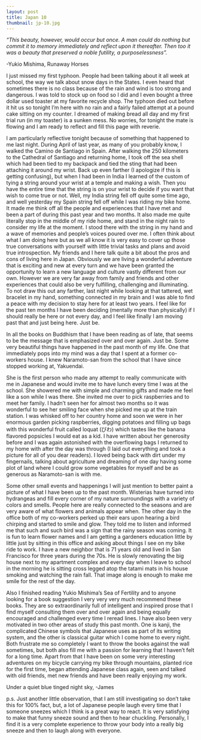 ```yaml
---
layout: post
title: Japan 10
thumbnail: jp-10.jpg
---
```


*“This beauty, however, would occur but once. A man could do nothing but commit it to memory immediately and reflect upon it thereafter. Then too it was a beauty that preserved a noble futility, a purposelessness”.*

-Yukio Mishima, Runaway Horses

 I just missed my first typhoon. People had been talking about it all week at school, the way we talk about snow days in the States. I even heard that sometimes there is no class because of the rain and wind is too strong and dangerous. I was told to stock up on food so I did and I even bought a three dollar used toaster at my favorite recycle shop. The typhoon died out before it hit us so tonight I’m here with no rain and a fairly failed attempt at a pound cake sitting on my counter. I dreamed of making bread all day and my first trial run (in my toaster) is a sunken mess. No worries, for tonight the mate is flowing and I am ready to reflect and fill this page with reverie.

 I am particularly reflective tonight because of something that happened to me last night. During April of last year, as many of you probably know, I walked the Camino de Santiago in Spain. After walking the 250 kilometers to the Cathedral of Santiago and returning home, I took off the sea shell which had been tied to my backpack and tied the sting that had been attaching it around my wrist. Back up even farther (I apologize if this is getting confusing), but when I had been in India I learned of the custom of tying a string around your wrist at a temple and making a wish. Then you have the entire time that the string is on your wrist to decide if you want that wish to come true or not. Well, my India string fell off quite some time ago, and well yesterday my Spain string fell off while I was riding my bike home. It made me think off all the people and experiences that I have met and been a part of during this past year and two months. It also made me quite literally stop in the middle of my ride home, and stand in the night rain to consider my life at the moment. I stood there with the string in my hand and a wave of memories and people’s voices poured over me. I often think about what I am doing here but as we all know it is very easy to cover up those true conversations with yourself with little trivial tasks and plans and avoid true introspection. My friends and I here talk quite a bit about the pros and cons of living here in Japan. Obviously we are living a wonderful adventure that is exciting and new at every turn and we have been granted the opportunity to learn a new language and culture vastly different from our own. However we are very far away from family and friends and other experiences that could also be very fulfilling, challenging and illuminating. To not draw this out any farther, last night while looking at that tattered, wet bracelet in my hand, something connected in my brain and I was able to find a peace with my decision to stay here for at least two years. I feel like for the past ten months I have been deciding (mentally more than physically) if I should really be here or not every day, and I feel like finally I am moving past that and just being here. Just be.

 In all the books on Buddhism that I have been reading as of late, that seems to be the message that is emphasized over and over again. Just be. Some very beautiful things have happened in the past month of my life. One that immediately pops into my mind was a day that I spent at a former co-workers house. I knew Naramoto-san from the school that I have since stopped working at, Yakuendai.

 She is the first person who made any attempt to really communicate with me in Japanese and would invite me to have lunch every time I was at the school. She showered me with simple and charming gifts and made me feel like a son while I was there. She invited me over to pick raspberries and to meet her family. I hadn’t seen her for almost two months so it was wonderful to see her smiling face when she picked me up at the train station. I was whisked off to her country home and soon we were in her enormous garden picking raspberries, digging potatoes and filling up bags with this wonderful fruit called loquat (びわ) which tastes like the banana flavored popsicles I would eat as a kid. I have written about her generosity before and I was again astonished with the overflowing bags I returned to my home with after the day was through (I laid out everything and took a picture for all of you dear readers). I loved being back with dirt under my fingernails, talking about agriculture and dreaming of one day having some plot of land where I could grow some vegetables for myself and be as generous as Naramoto-san is with me.

  Some other small events and happenings I will just mention to better paint a picture of what I have been up to the past month. Wisterias have turned into hydrangeas and fill every corner of my nature surroundings with a variety of colors and smells. People here are really connected to the seasons and are very aware of what flowers and animals appear when. The other day in the office both of my co-workers perked up their ears upon hearing a bird chirping and started to smile and glow. They told me to listen and informed me that such and such bird was a sign that the rainy season was coming. It is fun to learn flower names and I am getting a gardeners education little by little just by sitting in this office and asking about things I see on my bike ride to work. I have a new neighbor that is 71 years old and lived in San Francisco for three years during the 70s. He is slowly renovating the big house next to my apartment complex and every day when I leave to school in the morning he is sitting cross legged atop the tatami mats in his house smoking and watching the rain fall. That image along is enough to make me smile for the rest of the day.

  Also I finished reading Yukio Mishima’s Sea of Fertility and to anyone looking for a book suggestion I very very very much recommend these books. They are so extraordinarily full of intelligent and inspired prose that I find myself consulting them over and over again and being equally encouraged and challenged every time I reread lines. I have also been very motivated in two other areas of study this past month. One is kanji, the complicated Chinese symbols that Japanese uses as part of its writing system, and the other is classical guitar which I come home to every night. Both frustrate me so completely I want to throw the books against the wall sometimes, but both also fill me with a passion for learning that I haven’t felt for a long time. Apart from that I have been on some very interesting adventures on my bicycle carrying my bike through mountains, planted rice for the first time, began attending Japanese class again, seen and talked with old friends, met new friends and have been really enjoying my work.

  Under a quiet blue tinged night sky, -James

p.s. Just another little observation, that I am still investigating so don’t take this for 100% fact, but, a lot of Japanese people laugh every time that I someone sneezes which I think is a great way to react. It is very satisfying to make that funny sneeze sound and then to hear chuckling. Personally, I find it is a very complete experience to throw your body into a really big sneeze and then to laugh along with everyone.
